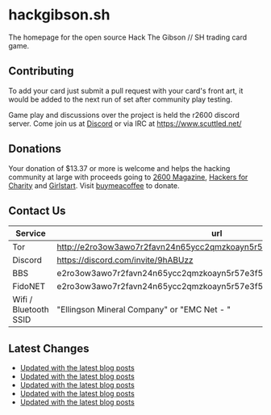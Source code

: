 # hackgibson.sh
The homepage for the open source Hack The Gibson // SH trading card game.


## Contributing

To add your card just submit a pull request with your card's front art, it would be added to the next run of set after community play testing.

Game play and discussions over the project is held the r2600 discord server. Come join us at [Discord](https://discord.com/invite/9hABUzz) or via IRC at https://www.scuttled.net/


## Donations

Your donation of $13.37 or more is welcome and helps the hacking community at large with proceeds going to [2600 Magazine](https://2600.com/), [Hackers for Charity](https://hackersforcharity.org) and [Girlstart](https://girlstart.org).  Visit [buymeacoffee](https://www.buymeacoffee.com/hackgibson.sh) to donate.


## Contact Us

Service | url
-|-
Tor | http://e2ro3ow3awo7r2favn24n65ycc2qmzkoayn5r57e3f56nvjwdcgg32ad.onion
Discord | https://discord.com/invite/9hABUzz
BBS | e2ro3ow3awo7r2favn24n65ycc2qmzkoayn5r57e3f56nvjwdcgg32ad.onion:23
FidoNET | e2ro3ow3awo7r2favn24n65ycc2qmzkoayn5r57e3f56nvjwdcgg32ad.onion:24554
Wifi / Bluetooth SSID | "Ellingson Mineral Company" or "EMC Net - <fidonet address>"

## Latest Changes
<!-- BLOG-POST-LIST:START -->
- [Updated with the latest blog posts](https://github.com/DFW2600/hackgibson.sh/commit/aa2251e63c71f12e2f6391480772512f7a5a8ba7)
- [Updated with the latest blog posts](https://github.com/DFW2600/hackgibson.sh/commit/0549588d98189cab466a35a6af197fe1745ebe51)
- [Updated with the latest blog posts](https://github.com/DFW2600/hackgibson.sh/commit/5cb4300baca99f80b7a51ad603406fbb7adbf394)
- [Updated with the latest blog posts](https://github.com/DFW2600/hackgibson.sh/commit/9da815b28a13a14dde3cc459fca48f6dc84f62e4)
- [Updated with the latest blog posts](https://github.com/DFW2600/hackgibson.sh/commit/ef88e6289cc774660be5512f3648aab2d9f722b4)
<!-- BLOG-POST-LIST:END -->
